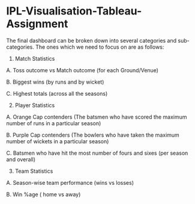 # IPL-Visualisation-Tableau-Assignment

The final dashboard can be broken down into several categories and sub-categories. The ones which we need to focus on are as follows:

 

1. Match Statistics

A. Toss outcome vs Match outcome (for each Ground/Venue)

B. Biggest wins (by runs and by wicket)

C. Highest totals (across all the seasons)
 

2. Player Statistics

A. Orange Cap contenders (The batsmen who have scored the maximum number of runs in a particular season)

B. Purple Cap contenders (The bowlers who have taken the maximum number of wickets in a particular season)

C. Batsmen who have hit the most number of fours and sixes (per season and overall)

3. Team Statistics

A. Season-wise team performance (wins vs losses)

B. Win %age ( home vs away)
